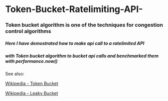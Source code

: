 # Token-Bucket-Ratelimiting-API-
### Token bucket algorithm is one of the techniques for congestion control algorithms

##### Here I have demostrated how to make api call to a ratelimited API
##### with Token bucket algorithm to bucket api calls and benchmarked them with performance.now()
See also:

[Wikipedia - Token Bucket](https://en.wikipedia.org/wiki/Token_bucket)


[Wikipedia - Leaky Bucket](http://en.wikipedia.org/wiki/Leaky_bucket)


